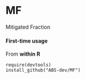 MF
==

Mitigated Fraction

#### First-time usage

From **within R**

```
require(devtools)
install_github("ABS-dev/MF")
```
